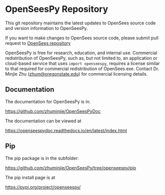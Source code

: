 # OpenSeesPy Repository

This git repository maintains the latest updates to OpenSees source code and version information to OpenSeesPy.

If you want to make changes to OpenSees source code, please submit
pull request to [OpenSees repository](https://github.com/OpenSees/OpenSees)

OpenSeesPy is free for research, education, and internal use. Commercial redistribution of OpenSeesPy, such as, but not limited to, an application or cloud-based service that uses ``import openseespy``, requires a license similar to that required for commercial redistribution of OpenSees.exe. Contact Dr. Minjie Zhu (zhum@oregonstate.edu) for commercial licensing details.


## Documentation
The documentation for OpenSeesPy is in:

https://github.com/zhuminjie/OpenSeesPyDoc

The documentation can be viewed at

https://openseespydoc.readthedocs.io/en/latest/index.html

## Pip

The pip package is in the subfolder:

https://github.com/zhuminjie/OpenSeesPy/tree/openseespy/pip

The pip install page is at

https://pypi.org/project/openseespy/
